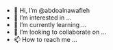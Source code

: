 - 👋 Hi, I’m @abdoalnawafleh
- 👀 I’m interested in ...
- 🌱 I’m currently learning ...
- 💞️ I’m looking to collaborate on ...
- 📫 How to reach me ...

<!---
abdoalnawafleh/abdoalnawafleh is a ✨ special ✨ repository because its `README.md` (this file) appears on your GitHub profile.
You can click the Preview link to take a look at your changes.
--->
